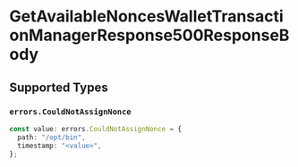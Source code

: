 # GetAvailableNoncesWalletTransactionManagerResponse500ResponseBody


## Supported Types

### `errors.CouldNotAssignNonce`

```typescript
const value: errors.CouldNotAssignNonce = {
  path: "/opt/bin",
  timestamp: "<value>",
};
```

